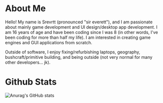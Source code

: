 # About Me
Hello! My name is Srevrtt (pronounced "sir everett"), and I am passionate about mainly game development and UI design/desktop app development. I am 16 years of age and have been coding since I was 8 (in other words, I've been coding for more than half my life). I am interested in creating game engines and GUI applications from scratch.

Outside of software, I enjoy fixing/refurbishing laptops, geography, bushcraft/primitive building, and being outside (not very normal for many other developers... jk).

# Github Stats

![Anurag's GitHub stats](https://github-readme-stats.vercel.app/api?username=srevrtt&show_icons=true&theme=tokyonight&count_private=true&include_all_commits=true)
